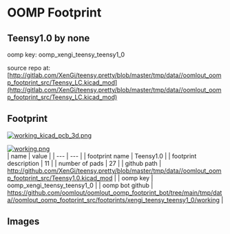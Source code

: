 # OOMP Footprint  
## Teensy1.0  by none  
  
oomp key: oomp_xengi_teensy_teensy1_0  
  
source repo at: [http://gitlab.com/XenGi/teensy.pretty/blob/master/tmp/data//oomlout_oomp_footprint_src/Teensy_LC.kicad_mod](http://gitlab.com/XenGi/teensy.pretty/blob/master/tmp/data//oomlout_oomp_footprint_src/Teensy_LC.kicad_mod)  
## Footprint  
  
[![working_kicad_pcb_3d.png](working_kicad_pcb_3d_600.png)](working_kicad_pcb_3d.png)  
  
[![working.png](working_600.png)](working.png)  
| name | value | 
| --- | --- | 
| footprint name | Teensy1.0 | 
| footprint description | 11 | 
| number of pads | 27 | 
| github path | http://github.com/XenGi/teensy.pretty/blob/master/tmp/data//oomlout_oomp_footprint_src/Teensy1.0.kicad_mod | 
| oomp key | oomp_xengi_teensy_teensy1_0 | 
| oomp bot github | https://github.com/oomlout/oomlout_oomp_footprint_bot/tree/main/tmp/data//oomlout_oomp_footprint_src/footprints/xengi_teensy_teensy1_0/working | 
## Images  
